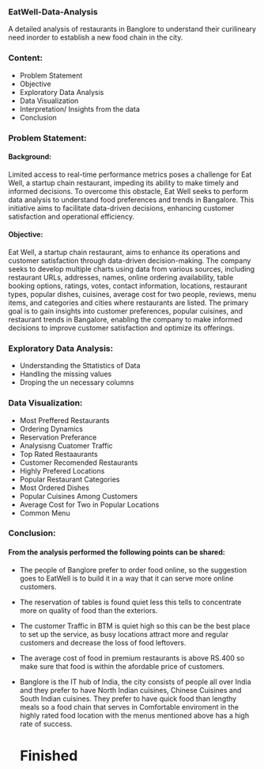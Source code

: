 ### EatWell-Data-Analysis
A detailed analysis of restaurants in Banglore to understand their curilineary need inorder to establish a new food chain in the city.
### Content:
* Problem Statement
* Objective
* Exploratory Data Analysis
* Data Visualization
* Interpretation/ Insights from the data
* Conclusion

### Problem Statement:
#### Background: 
Limited access to real-time performance metrics poses a challenge for Eat Well, a startup chain restaurant, impeding its ability to make timely and informed decisions. To overcome this obstacle, Eat Well seeks to perform data analysis to understand food 
preferences and trends in Bangalore. This initiative aims to facilitate data-driven decisions, enhancing customer satisfaction and operational efficiency.
 
#### Objective: 
Eat Well, a startup chain restaurant, aims to enhance its operations and customer satisfaction through data-driven decision-making. The company seeks to develop multiple charts using data from various sources, including restaurant URLs, addresses, names, online ordering availability, table booking options, ratings, votes, contact information, locations, restaurant types, popular dishes, cuisines, average cost for two people, reviews, menu items, and categories and cities where restaurants are listed. The primary goal is to gain insights into customer preferences, popular cuisines, and restaurant trends in Bangalore, enabling the company to make informed decisions to improve customer satisfaction and optimize its offerings.
### Exploratory Data Analysis:
* Understanding the Sttatistics of Data
* Handling the missing values
* Droping the un necessary columns
### Data Visualization:
* Most Preffered Restaurants
* Ordering Dynamics
* Reservation Preferance
* Analysisng Cuatomer Traffic
* Top Rated Restaaurants
* Customer Recomended Restaurants
* Highly Prefered Locations
* Popular Restaurant Categories
* Most Ordered Dishes
* Popular Cuisines Among Customers
* Average Cost for Two in Popular Locations
* Common Menu

### Conclusion:
#### From the analysis performed the following points can be shared:
* The people of Banglore prefer to order food online, so the suggestion goes to EatWell is to build it in a way that it can serve more online customers.
* The reservation of tables is found quiet less this tells to concentrate more on quality of food than the exteriors.
* The customer Traffic in BTM is quiet high so this can be the best place to set up the service, as busy locations attract more and regular customers and decrease the loss of food leftovers.
* The average cost of food in premium restaurants is above RS.400 so make sure that food is within the afordable price of customers.
* Banglore is the IT hub of India, the city consists of people all over India and they prefer to have North Indian cuisines, Chinese Cuisines and South Indian cuisines. They prefer to have quick food than lengthy meals so a food chain that serves in Comfortable enviroment in the highly rated food location with the menus mentioned above has a high rate of success.

  # Finished #
